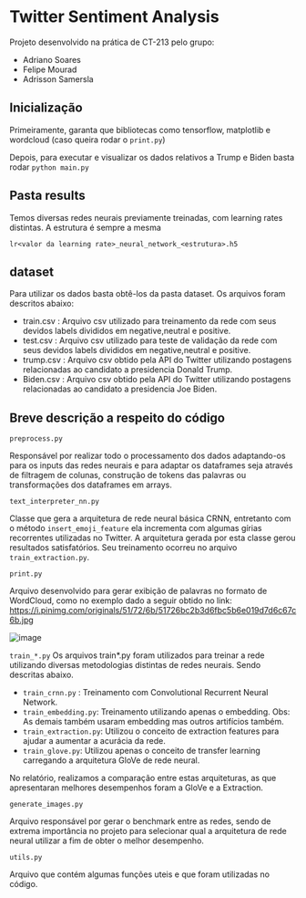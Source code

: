 # Twitter Sentiment Analysis

Projeto desenvolvido na prática de CT-213 pelo grupo:

* Adriano Soares
* Felipe Mourad
* Adrisson Samersla

## Inicialização

Primeiramente, garanta que bibliotecas como tensorflow, matplotlib e wordcloud (caso queira rodar o `print.py`)

Depois, para executar e visualizar os dados relativos a Trump e Biden basta rodar `python main.py`

## Pasta results

Temos diversas redes neurais previamente treinadas, com learning rates distintas. A estrutura é sempre a mesma

`lr<valor da learning rate>_neural_network_<estrutura>.h5`


## dataset

 Para utilizar os dados basta obtê-los da pasta dataset. Os arquivos foram descritos abaixo:
 
 * train.csv : Arquivo csv utilizado para treinamento da rede com seus devidos labels divididos em negative,neutral e positive.
 * test.csv  : Arquivo csv utilizado para teste de validação da rede com seus devidos labels divididos em negative,neutral e positive.
 * trump.csv : Arquivo csv obtido pela API do Twitter utilizando postagens relacionadas ao candidato a presidencia Donald Trump.
 * Biden.csv : Arquivo csv obtido pela API do Twitter utilizando postagens relacionadas ao candidato a presidencia Joe Biden.
 
 
## Breve descrição a respeito do código

`preprocess.py`  
 
 Responsável por realizar todo o processamento dos dados adaptando-os para os inputs das redes neurais e para adaptar os dataframes seja através de filtragem de colunas, construção de tokens das palavras ou transformações dos dataframes em arrays.
 
 
`text_interpreter_nn.py`
 
 Classe que gera a arquitetura de rede neural básica CRNN, entretanto com o método `insert_emoji_feature` ela incrementa com algumas gírias recorrentes utilizadas no Twitter. A arquitetura gerada por esta classe gerou resultados satisfatórios. Seu treinamento ocorreu no arquivo `train_extraction.py`.
 
 
`print.py`
 
 Arquivo desenvolvido para gerar exibição de palavras no formato de WordCloud, como no exemplo dado a seguir obtido no link:
 https://i.pinimg.com/originals/51/72/6b/51726bc2b3d6fbc5b6e019d7d6c67c6b.jpg
 
 ![image](https://sebastianraschka.com/images/blog/2014/twitter-wordcloud/my_twitter_wordcloud_2_small.jpg)
 
`train_*.py`
 Os arquivos train*.py foram utilizados para treinar a rede utilizando diversas metodologias distintas de redes neurais. Sendo descritas abaixo.
 
 * `train_crnn.py` : Treinamento com Convolutional Recurrent Neural Network.
 * `train_embedding.py`: Treinamento utilizando apenas o embedding. Obs: As demais também usaram embedding mas outros artifícios também.
 * `train_extraction.py`: Utilizou o conceito de extraction features para ajudar a aumentar a acurácia da rede.
 * `train_glove.py`: Utilizou apenas o conceito de transfer learning carregando a arquitetura GloVe de rede neural.

 No relatório, realizamos a comparação entre estas arquiteturas, as que apresentaran melhores desempenhos foram a GloVe e a Extraction.
 
 `generate_images.py`
  
  Arquivo responsável por gerar o benchmark entre as redes, sendo de extrema importância no projeto para selecionar qual a arquitetura de rede neural utilizar a fim de obter o melhor desempenho.
 
 `utils.py`
 
 Arquivo que contém algumas funções uteis e que foram utilizadas no código.
